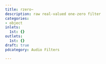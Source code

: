 ```yaml
---
title: rzero~
description: raw real-valued one-zero filter
categories:
- object
inlets:
  1st: {}
outlets:
  1st: {}
draft: true
pdcategory: Audio Filters

---
```

